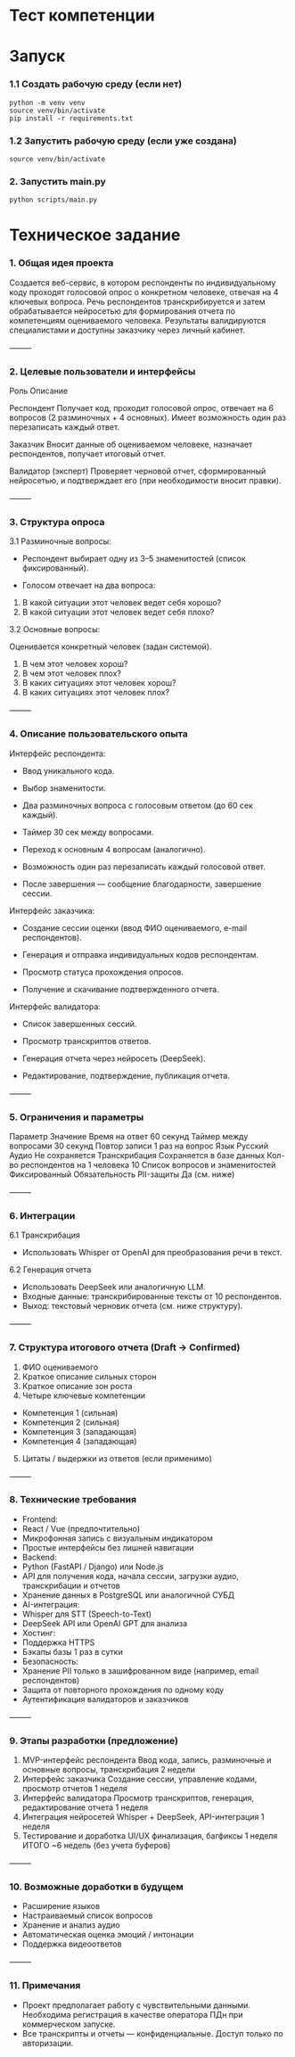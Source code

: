 # Тест компетенции

# Запуск

### 1.1 Создать рабочую среду (если нет)

```
python -m venv venv
source venv/bin/activate
pip install -r requirements.txt
```

### 1.2 Запустить рабочую среду (если уже создана)

```
source venv/bin/activate
```

### 2. Запустить main.py

```
python scripts/main.py
```

# Техническое задание

### 1. Общая идея проекта

Создается веб-сервис, в котором респонденты по индивидуальному коду проходят голосовой опрос о конкретном человеке, отвечая на 4 ключевых вопроса. Речь респондентов транскрибируется и затем обрабатывается нейросетью для формирования отчета по компетенциям оцениваемого человека. Результаты валидируются специалистами и доступны заказчику через личный кабинет.

⸻

### 2. Целевые пользователи и интерфейсы

Роль Описание

Респондент Получает код, проходит голосовой опрос, отвечает на 6 вопросов (2 разминочных + 4 основных). Имеет возможность один раз перезаписать каждый ответ.

Заказчик Вносит данные об оцениваемом человеке, назначает респондентов, получает итоговый отчет.

Валидатор (эксперт) Проверяет черновой отчет, сформированный нейросетью, и подтверждает его (при необходимости вносит правки).


⸻

### 3. Структура опроса

3.1 Разминочные вопросы:

 - Респондент выбирает одну из 3–5 знаменитостей (список фиксированный).

 - Голосом отвечает на два вопроса:
 1. В какой ситуации этот человек ведет себя хорошо?
 2. В какой ситуации этот человек ведет себя плохо?

3.2 Основные вопросы:

Оценивается конкретный человек (задан системой).
 1. В чем этот человек хорош?
 2. В чем этот человек плох?
 3. В каких ситуациях этот человек хорош?
 4. В каких ситуациях этот человек плох?

⸻

### 4. Описание пользовательского опыта

Интерфейс респондента:

 - Ввод уникального кода.

 - Выбор знаменитости.

 - Два разминочных вопроса с голосовым ответом (до 60 сек каждый).

 - Таймер 30 сек между вопросами.

 - Переход к основным 4 вопросам (аналогично).

 - Возможность один раз перезаписать каждый голосовой ответ.

 - После завершения — сообщение благодарности, завершение сессии.

Интерфейс заказчика:

 - Создание сессии оценки (ввод ФИО оцениваемого, e-mail респондентов).

 - Генерация и отправка индивидуальных кодов респондентам.

 - Просмотр статуса прохождения опросов.

 - Получение и скачивание подтвержденного отчета.

Интерфейс валидатора:
 - Список завершенных сессий.

 - Просмотр транскриптов ответов.

 - Генерация отчета через нейросеть (DeepSeek).

 - Редактирование, подтверждение, публикация отчета.

⸻

### 5. Ограничения и параметры

Параметр Значение
Время на ответ 60 секунд
Таймер между вопросами 30 секунд
Повтор записи 1 раз на вопрос
Язык Русский
Аудио Не сохраняется
Транскрибация Сохраняется в базе данных
Кол-во респондентов на 1 человека 10
Список вопросов и знаменитостей Фиксированный
Обязательность PII-защиты Да (см. ниже)


⸻

### 6. Интеграции

6.1 Транскрибация
 - Использовать Whisper от OpenAI для преобразования речи в текст.

6.2 Генерация отчета
 - Использовать DeepSeek или аналогичную LLM.
 - Входные данные: транскрибированные тексты от 10 респондентов.
 - Выход: текстовый черновик отчета (см. ниже структуру).

⸻

### 7. Структура итогового отчета (Draft → Confirmed)
 1. ФИО оцениваемого
 2. Краткое описание сильных сторон
 3. Краткое описание зон роста
 4. Четыре ключевые компетенции
 - Компетенция 1 (сильная)
 - Компетенция 2 (сильная)
 - Компетенция 3 (западающая)
 - Компетенция 4 (западающая)
 5. Цитаты / выдержки из ответов (если применимо)

⸻

### 8. Технические требования
 - Frontend:
 - React / Vue (предпочтительно)
 - Микрофонная запись с визуальным индикатором
 - Простые интерфейсы без лишней навигации
 - Backend:
 - Python (FastAPI / Django) или Node.js
 - API для получения кода, начала сессии, загрузки аудио, транскрибации и отчетов
 - Хранение данных в PostgreSQL или аналогичной СУБД
 - AI-интеграция:
 - Whisper для STT (Speech-to-Text)
 - DeepSeek API или OpenAI GPT для анализа
 - Хостинг:
 - Поддержка HTTPS
 - Бэкапы базы 1 раз в сутки
 - Безопасность:
 - Хранение PII только в зашифрованном виде (например, email респондентов)
 - Защита от повторного прохождения по одному коду
 - Аутентификация валидаторов и заказчиков

⸻

### 9. Этапы разработки (предложение)

1. MVP-интерфейс респондента Ввод кода, запись, разминочные и основные вопросы, транскрибация 2 недели
2. Интерфейс заказчика Создание сессии, управление кодами, просмотр отчетов 1 неделя
3. Интерфейс валидатора Просмотр транскриптов, генерация, редактирование отчета 1 неделя
4. Интеграция нейросетей Whisper + DeepSeek, API-интеграция 1 неделя
5. Тестирование и доработка UI/UX финализация, багфиксы 1 неделя
ИТОГО ~6 недель (без учета буферов) 


⸻

### 10. Возможные доработки в будущем
 - Расширение языков
 - Настраиваемый список вопросов
 - Хранение и анализ аудио
 - Автоматическая оценка эмоций / интонации
 - Поддержка видеоответов

⸻

### 11. Примечания
 - Проект предполагает работу с чувствительными данными. Необходима регистрация в качестве оператора ПДн при коммерческом запуске.
 - Все транскрипты и отчеты — конфиденциальные. Доступ только по авторизации.